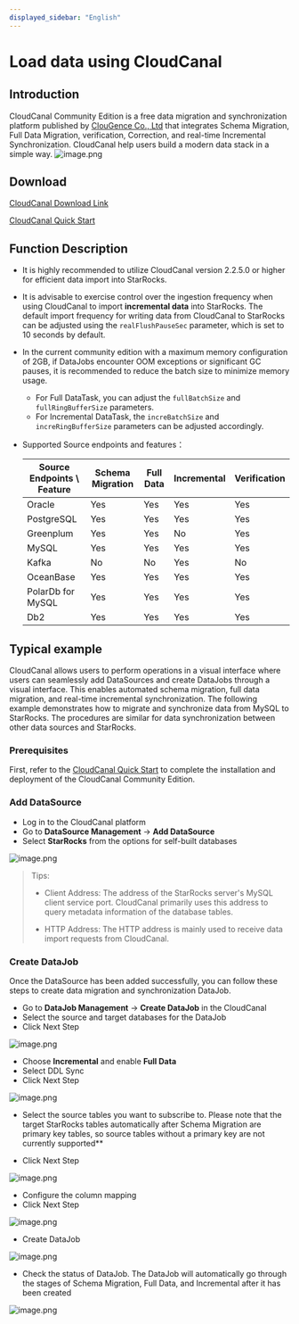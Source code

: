 ```yaml
---
displayed_sidebar: "English"
---
```


# Load data using CloudCanal

## Introduction

CloudCanal Community Edition is a free data migration and synchronization platform published by [ClouGence Co., Ltd](https://www.cloudcanalx.com) that integrates Schema Migration, Full Data Migration, verification, Correction, and real-time Incremental Synchronization.
CloudCanal help users build a modern data stack in a simple way.
![image.png](../assets/3.11-1.png)

## Download

[CloudCanal Download Link](https://www.cloudcanalx.com)

[CloudCanal Quick Start](https://www.cloudcanalx.com/us/cc-doc/quick/quick_start)

## Function Description

- It is highly recommended to utilize CloudCanal version 2.2.5.0 or higher for efficient data import into StarRocks.
- It is advisable to exercise control over the ingestion frequency when using CloudCanal to import **incremental data** into StarRocks. The default import frequency for writing data from CloudCanal to StarRocks can be adjusted using the `realFlushPauseSec` parameter, which is set to 10 seconds by default.
- In the current community edition with a maximum memory configuration of 2GB, if DataJobs encounter OOM exceptions or significant GC pauses, it is recommended to reduce the batch size to minimize memory usage.
  - For Full DataTask, you can adjust the `fullBatchSize` and `fullRingBufferSize` parameters.
  - For Incremental DataTask, the `increBatchSize` and `increRingBufferSize` parameters can be adjusted accordingly.
- Supported Source endpoints and features：

  | Source Endpoints \ Feature | Schema Migration | Full Data | Incremental | Verification |
    | --- | --- | --- | --- | --- |
  | Oracle                     | Yes | Yes | Yes | Yes |
  | PostgreSQL                 | Yes | Yes | Yes | Yes |
  | Greenplum                  | Yes | Yes | No | Yes |
  | MySQL                      | Yes | Yes | Yes | Yes |
  | Kafka                      | No | No | Yes | No |
  | OceanBase                  | Yes | Yes | Yes | Yes |
  | PolarDb for MySQL          | Yes | Yes | Yes | Yes |
  | Db2                        | Yes | Yes | Yes | Yes |

## Typical example

CloudCanal allows users to perform operations in a visual interface where users can seamlessly add DataSources and create DataJobs through a visual interface. This enables automated schema migration, full data migration, and real-time incremental synchronization. The following example demonstrates how to migrate and synchronize data from MySQL to StarRocks. The procedures are similar for data synchronization between other data sources and StarRocks.

### Prerequisites

First, refer to the [CloudCanal Quick Start](https://www.cloudcanalx.com/us/cc-doc/quick/quick_start) to complete the installation and deployment of the CloudCanal Community Edition.

### Add DataSource

- Log in to the CloudCanal platform
- Go to **DataSource Management** -> **Add DataSource**
- Select **StarRocks** from the options for self-built databases

![image.png](../assets/3.11-2.png)

> Tips:
>
> - Client Address: The address of the StarRocks server's MySQL client service port. CloudCanal primarily uses this address to query metadata information of the database tables.
>
> - HTTP Address: The HTTP address is mainly used to receive data import requests from CloudCanal.

### Create DataJob

Once the DataSource has been added successfully, you can follow these steps to create data migration and synchronization DataJob.

- Go to **DataJob Management** -> **Create DataJob** in the CloudCanal
- Select the source and target databases for the DataJob
- Click Next Step

![image.png](../assets/3.11-3.png)

- Choose **Incremental** and enable **Full Data**
- Select DDL Sync
- Click Next Step

![image.png](../assets/3.11-4.png)

- Select the source tables you want to subscribe to. Please note that the target StarRocks tables automatically after Schema Migration are primary key tables, so source tables without a primary key are not currently supported**

- Click Next Step

![image.png](../assets/3.11-5.png)

- Configure the column mapping
- Click Next Step

![image.png](../assets/3.11-6.png)

- Create DataJob

![image.png](../assets/3.11-7.png)

- Check the status of DataJob. The DataJob will automatically go through the stages of Schema Migration, Full Data, and Incremental after it has been created

![image.png](../assets/3.11-8.png)
